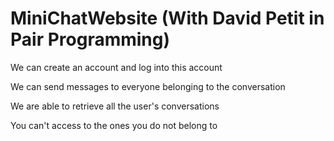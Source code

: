 # MiniChatWebsite (With David Petit in Pair Programming)



We can create an account and log into this account

We can send messages to everyone belonging to the conversation

We are able to retrieve all the user's conversations

You can't access to the ones you do not belong to